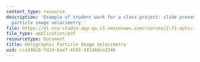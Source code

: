 ```yaml
---
content_type: resource
description: 'Example of student work for a class project: slide presentation on holographic
  particle image velocimetry.'
file: https://ol-ocw-studio-app-qa.s3.amazonaws.com/courses/2-71-optics-spring-2009/cca346267d2d6ae7459243148dca334b_MIT2_71S09_sw05.pdf
file_type: application/pdf
resourcetype: Document
title: Holographic Particle Image Velocimetry
uid: cca34626-7d2d-6ae7-4592-43148dca334b
---
```

